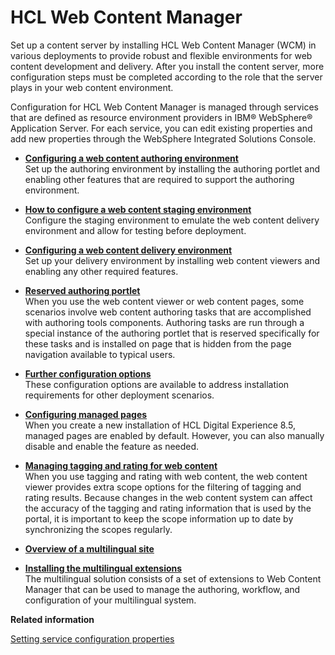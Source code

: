 # HCL Web Content Manager

Set up a content server by installing HCL Web Content Manager (WCM) in various deployments to provide robust and flexible environments for web content development and delivery. After you install the content server, more configuration steps must be completed according to the role that the server plays in your web content environment.

Configuration for HCL Web Content Manager is managed through services that are defined as resource environment providers in IBM® WebSphere® Application Server. For each service, you can edit existing properties and add new properties through the WebSphere Integrated Solutions Console.

-   **[Configuring a web content authoring environment](../wcm/wcm_install_cfgauthoring.md)**  
Set up the authoring environment by installing the authoring portlet and enabling other features that are required to support the authoring environment.
-   **[How to configure a web content staging environment](../wcm/wcm_config_prop_staging.md)**  
Configure the staging environment to emulate the web content delivery environment and allow for testing before deployment.
-   **[Configuring a web content delivery environment](../wcm/wcm_install_cfgdelivery.md)**  
Set up your delivery environment by installing web content viewers and enabling any other required features.
-   **[Reserved authoring portlet](../wcm/wcm_config_wcmviewer_reservedauth.md)**  
When you use the web content viewer or web content pages, some scenarios involve web content authoring tasks that are accomplished with authoring tools components. Authoring tasks are run through a special instance of the authoring portlet that is reserved specifically for these tasks and is installed on page that is hidden from the page navigation available to typical users.
-   **[Further configuration options](../wcm/wcm_config.md)**  
These configuration options are available to address installation requirements for other deployment scenarios.
-   **[Configuring managed pages](../wcm/wcm_config_mngpages.md)**  
When you create a new installation of HCL Digital Experience 8.5, managed pages are enabled by default. However, you can also manually disable and enable the feature as needed.
-   **[Managing tagging and rating for web content](../wcm/wcm_tagrate_main.md)**  
When you use tagging and rating with web content, the web content viewer provides extra scope options for the filtering of tagging and rating results. Because changes in the web content system can affect the accuracy of the tagging and rating information that is used by the portal, it is important to keep the scope information up to date by synchronizing the scopes regularly.
-   **[Overview of a multilingual site](../wcm/wcm_mls_ovr.html)**  

-   **[Installing the multilingual extensions](../wcm/wcm_mls_install.md)**  
The multilingual solution consists of a set of extensions to Web Content Manager that can be used to manage the authoring, workflow, and configuration of your multilingual system.


**Related information**  


[Setting service configuration properties](../admin-system/adsetcfg.md)

